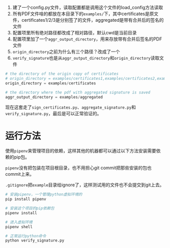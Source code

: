 1. 建了一个config.py文件，读取配置都是调用这个文件的load_config方法读取
2. 所有PDF文件啥的都放在本目录下的`examples/`下，其中certificates是原文件，certificates1/2/3是分别签了的文件，aggregated是带有合并后的签名的文件
3. 配置项里所有绝对路径都改成了相对路径，默认cwd是当前目录
4. 配置项里加了一个`aggr_output_directory`，用来存放带有合并后签名的PDF文件
5. `origin_directory`之前为什么有三个路径？改成了一个
6. `verify_signature`也是从`aggr_output_directory`和`origin_directory`读取文件

```python
# the directory of the origin copy of certificates
# origin_directory = examples/certificates1,examples/certificates2,examples/certificates
origin_directory = examples/certificates

# the directory where the pdf with aggregated signature is saved
aggr_output_directory = examples/aggregated
```

现在这套走了`sign_certificates.py`、`aggregate_signature.py`和`verify_signature.py`，最后是可以正常验证的。


# 运行方法

使用`pipenv`来管理项目的依赖，这样其他的机器都可以通过以下方法安装需要依赖的pip包。

`pipenv`没有把包装在项目根目录，也不用担心git commit把那些安装的包也commit上来。

`.gitignore`把`example`目录给ignore了，这样测试用的文件也不会提交到git上去。

```bash
# 安装pipenv，一个管理python虚拟环境的
pip install pipenv

# 安装这个项目的pip依赖包
pipenv install

# 进入虚拟环境
pipenv shell

# 正常运行python命令
python verify_signature.py
```